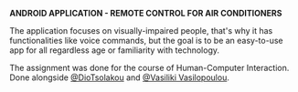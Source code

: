 **ANDROID APPLICATION - REMOTE CONTROL FOR AIR CONDITIONERS**

The application focuses on visually-impaired people, that's why it has functionalities like voice commands, but
the goal is to be an easy-to-use app for all regardless age or familiarity with technology.

The assignment was done for the course of Human-Computer Interaction. 
Done alongside [@DioTsolakou](https://github.com/DioTsolakou) and [@Vasiliki Vasilopoulou](https://github.com/vasilopoulou).
